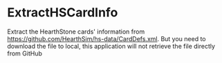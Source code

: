 # ExtractHSCardInfo
Extract the HearthStone cards' information from https://github.com/HearthSim/hs-data/CardDefs.xml.
But you need to download the file to local, this application will not retrieve the file directly from GitHub
